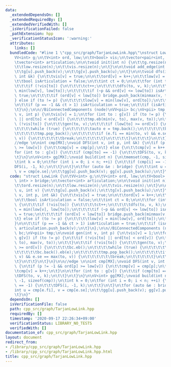 ```yaml
---
data:
  _extendedDependsOn: []
  _extendedRequiredBy: []
  _extendedVerifiedWith: []
  _isVerificationFailed: false
  _pathExtension: hpp
  _verificationStatusIcon: ':warning:'
  attributes:
    links: []
  bundledCode: "#line 1 \"cpp_src/graph/TarjanLowLink.hpp\"\nstruct LowLink {\n\t\
    VV<int> g;\n\tV<int> ord, low;\n\tV<bool> vis;\n\tvector<pair<int, int> > bridge;\n\
    \tvector<int> articulation;\n\n\tvoid init(int n) {\n\t\tg.resize(n);\n\t\tord.resize(n);\n\
    \t\tlow.resize(n);\n\t\tvis.resize(n);\n\t}\n\n\tvoid add_edge(int u, int v) {\n\
    \t\tg[u].push_back(v);\n\t\tg[v].push_back(u);\n\t}\n\n\tvoid dfs(int v, int p,\
    \ int &k) {\n\t\tvis[v] = true;\n\n\t\tord[v] = k++;\n\t\tlow[v] = ord[v];\n\n\
    \t\tbool isArticulation = false;\n\t\tint ct = 0;\n\n\t\tfor (int to : g[v]) {\n\
    \t\t\tif (!vis[to]) {\n\t\t\t\tct++;\n\t\t\t\tdfs(to, v, k);\n\t\t\t\tlow[v] =\
    \ min(low[v], low[to]);\n\t\t\t\tif (~p && ord[v] <= low[to]) isArticulation =\
    \ true;\n\t\t\t\tif (ord[v] < low[to]) bridge.push_back(minmax(v, to));\n\t\t\t\
    } else if (to != p) {\n\t\t\t\tlow[v] = min(low[v], ord[to]);\n\t\t\t}\n\t\t}\n\
    \n\t\tif (p == -1 && ct > 1) isArticulation = true;\n\t\tif (isArticulation) articulation.push_back(v);\n\
    \t}\n};\n\n//BiConnectedComponents (node)\nVV<pii> bc;\nV<pii> tmp;\n\nvoid gen(int\
    \ v, int p) {\n\tvis[v] = 1;\n\tfor (int to : g[v]) if (to != p) {\n\t\tif (!vis[to]\
    \ || ord[to] < ord[v]) {\n\t\t\ttmp.eb(min(v, to), max(v, to));\n\t\t}\n\t\tif\
    \ (!vis[to]) {\n\t\t\tgen(to, v);\n\t\t\tif (low[to] >= ord[v]) {\n\t\t\t\tbc.eb();\n\
    \t\t\t\twhile (true) {\n\t\t\t\t\tauto e = tmp.back();\n\t\t\t\t\tbc.back().eb(e);\n\
    \t\t\t\t\ttmp.pop_back();\n\t\t\t\t\tif (e.fi == min(to, v) && e.se == max(to,\
    \ v)) {\n\t\t\t\t\t\tbreak;\n\t\t\t\t\t}\n\t\t\t\t}\n\t\t\t}\n\t\t}\n\t}\n}\n\n\
    //edge \n\nint cmp[MX];\nvoid DFS(int v, int p, int &k) {\n\tif (p != -1 && ord[p]\
    \ >= low[v]) {\n\t\tcmp[v] = cmp[p];\n\t} else {\n\t\tcmp[v] = k++;\n\t}\n\n\t\
    for (int to : g[v]) {\n\t\tif (cmp[to] == -1) {\n\t\t\tDFS(to, v, k);\n\t\t}\n\
    \t}\n}\n\nV<int> gg[MX];\nvoid build(int n) {\n\tmemset(cmp, -1, sizeof(cmp));\n\
    \tint k = 0;\n\tfor (int i = 0; i < n; ++i) {\n\t\tif (cmp[i] == -1) {\n\t\t\t\
    DFS(i, -1, k);\n\t\t}\n\t}\n\tfor (auto &e : bridge) {\n\t\tint u = cmp[e.fi],\
    \ v = cmp[e.se];\n\t\tgg[u].push_back(v); gg[v].push_back(u);\n\t}\n}\n"
  code: "struct LowLink {\n\tVV<int> g;\n\tV<int> ord, low;\n\tV<bool> vis;\n\tvector<pair<int,\
    \ int> > bridge;\n\tvector<int> articulation;\n\n\tvoid init(int n) {\n\t\tg.resize(n);\n\
    \t\tord.resize(n);\n\t\tlow.resize(n);\n\t\tvis.resize(n);\n\t}\n\n\tvoid add_edge(int\
    \ u, int v) {\n\t\tg[u].push_back(v);\n\t\tg[v].push_back(u);\n\t}\n\n\tvoid dfs(int\
    \ v, int p, int &k) {\n\t\tvis[v] = true;\n\n\t\tord[v] = k++;\n\t\tlow[v] = ord[v];\n\
    \n\t\tbool isArticulation = false;\n\t\tint ct = 0;\n\n\t\tfor (int to : g[v])\
    \ {\n\t\t\tif (!vis[to]) {\n\t\t\t\tct++;\n\t\t\t\tdfs(to, v, k);\n\t\t\t\tlow[v]\
    \ = min(low[v], low[to]);\n\t\t\t\tif (~p && ord[v] <= low[to]) isArticulation\
    \ = true;\n\t\t\t\tif (ord[v] < low[to]) bridge.push_back(minmax(v, to));\n\t\t\
    \t} else if (to != p) {\n\t\t\t\tlow[v] = min(low[v], ord[to]);\n\t\t\t}\n\t\t\
    }\n\n\t\tif (p == -1 && ct > 1) isArticulation = true;\n\t\tif (isArticulation)\
    \ articulation.push_back(v);\n\t}\n};\n\n//BiConnectedComponents (node)\nVV<pii>\
    \ bc;\nV<pii> tmp;\n\nvoid gen(int v, int p) {\n\tvis[v] = 1;\n\tfor (int to :\
    \ g[v]) if (to != p) {\n\t\tif (!vis[to] || ord[to] < ord[v]) {\n\t\t\ttmp.eb(min(v,\
    \ to), max(v, to));\n\t\t}\n\t\tif (!vis[to]) {\n\t\t\tgen(to, v);\n\t\t\tif (low[to]\
    \ >= ord[v]) {\n\t\t\t\tbc.eb();\n\t\t\t\twhile (true) {\n\t\t\t\t\tauto e = tmp.back();\n\
    \t\t\t\t\tbc.back().eb(e);\n\t\t\t\t\ttmp.pop_back();\n\t\t\t\t\tif (e.fi == min(to,\
    \ v) && e.se == max(to, v)) {\n\t\t\t\t\t\tbreak;\n\t\t\t\t\t}\n\t\t\t\t}\n\t\t\
    \t}\n\t\t}\n\t}\n}\n\n//edge \n\nint cmp[MX];\nvoid DFS(int v, int p, int &k)\
    \ {\n\tif (p != -1 && ord[p] >= low[v]) {\n\t\tcmp[v] = cmp[p];\n\t} else {\n\t\
    \tcmp[v] = k++;\n\t}\n\n\tfor (int to : g[v]) {\n\t\tif (cmp[to] == -1) {\n\t\t\
    \tDFS(to, v, k);\n\t\t}\n\t}\n}\n\nV<int> gg[MX];\nvoid build(int n) {\n\tmemset(cmp,\
    \ -1, sizeof(cmp));\n\tint k = 0;\n\tfor (int i = 0; i < n; ++i) {\n\t\tif (cmp[i]\
    \ == -1) {\n\t\t\tDFS(i, -1, k);\n\t\t}\n\t}\n\tfor (auto &e : bridge) {\n\t\t\
    int u = cmp[e.fi], v = cmp[e.se];\n\t\tgg[u].push_back(v); gg[v].push_back(u);\n\
    \t}\n}"
  dependsOn: []
  isVerificationFile: false
  path: cpp_src/graph/TarjanLowLink.hpp
  requiredBy: []
  timestamp: '2020-09-17 22:26:34+09:00'
  verificationStatus: LIBRARY_NO_TESTS
  verifiedWith: []
documentation_of: cpp_src/graph/TarjanLowLink.hpp
layout: document
redirect_from:
- /library/cpp_src/graph/TarjanLowLink.hpp
- /library/cpp_src/graph/TarjanLowLink.hpp.html
title: cpp_src/graph/TarjanLowLink.hpp
---
```

